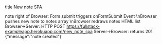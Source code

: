 title New note SPA

note right of Browser: Form submit triggers onFormSubmit Event \nBrowser pushes new note to notes array \nBrowser redraws notes HTML list
Browser->Server: HTTP POST https://fullstack-exampleapp.herokuapp.com/new_note_spa
Server->Browser: returns 201 {"message":"note created"}

